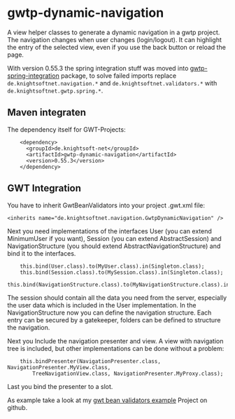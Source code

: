 # gwtp-dynamic-navigation
A view helper classes to generate a dynamic navigation in a gwtp project. The navigation changes when user changes (login/logout). It can highlight the entry of the selected view, even if you use the back button or reload the page.

With version 0.55.3 the spring integration stuff was moved into [gwtp-spring-integration](https://github.com/ManfredTremmel/gwtp-spring-integration) package, to solve failed imports replace `de.knightsoftnet.navigation.*` and `de.knightsoftnet.validators.*` with `de.knightsoftnet.gwtp.spring.*`.

Maven integraten
----------------

The dependency itself for GWT-Projects:

```
    <dependency>
      <groupId>de.knightsoft-net</groupId>
      <artifactId>gwtp-dynamic-navigation</artifactId>
      <version>0.55.3</version>
    </dependency>
```

GWT Integration
---------------

You have to inherit GwtBeanValidators into your project .gwt.xml file:

```
<inherits name="de.knightsoftnet.navigation.GwtpDynamicNavigation" />
```

Next you need implementations of the interfaces User (you can extend MinimumUser if you want), Session (you can extend AbstractSession) and NavigationStructure (you should extend AbstractNavigationStructure) and bind it to the interfaces.

```
    this.bind(User.class).to(MyUser.class).in(Singleton.class);
    this.bind(Session.class).to(MySession.class).in(Singleton.class);
    this.bind(NavigationStructure.class).to(MyNavigationStructure.class).in(Singleton.class);
```

The session should contain all the data you need from the server, especially the user data which is included in the User implementation. In the NavigationStructure now you can define the navigation structure. Each entry can be secured by a gatekeeper, folders can be defined to structure the navigation.

Next you Include the navigation presenter and view. A view with navigation tree is included, but other implementations can be done without a problem:

```
    this.bindPresenter(NavigationPresenter.class, NavigationPresenter.MyView.class,
        TreeNavigationView.class, NavigationPresenter.MyProxy.class);
```

Last you bind the presenter to a slot.

As example take a look at my [gwt bean validators example](https://github.com/ManfredTremmel/gwt-bean-validators-example) Project on github.
